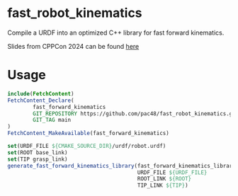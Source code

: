 # fast_robot_kinematics

Compile a URDF into an optimized C++ library for fast forward kinematics.

Slides from CPPCon 2024 can be found [here](https://pac48.github.io/cpp-con-2024/)

# Usage

```cmake
include(FetchContent)
FetchContent_Declare(
        fast_forward_kinematics
        GIT_REPOSITORY https://github.com/pac48/fast_robot_kinematics.git
        GIT_TAG main
)
FetchContent_MakeAvailable(fast_forward_kinematics)

set(URDF_FILE ${CMAKE_SOURCE_DIR}/urdf/robot.urdf)
set(ROOT base_link)
set(TIP grasp_link)
generate_fast_forward_kinematics_library(fast_forward_kinematics_library
                                         URDF_FILE ${URDF_FILE}
                                         ROOT_LINK ${ROOT}
                                         TIP_LINK ${TIP})
```
